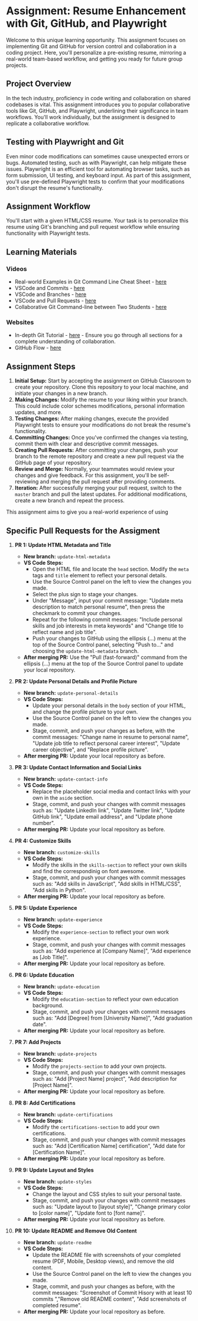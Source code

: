 # Assignment: Resume Enhancement with Git, GitHub, and Playwright

Welcome to this unique learning opportunity. This assignment focuses on implementing Git and GitHub for version control and collaboration in a coding project. Here, you'll personalize a pre-existing resume, mirroring a real-world team-based workflow, and getting you ready for future group projects.

## Project Overview

In the tech industry, proficiency in code writing and collaboration on shared codebases is vital. This assignment introduces you to popular collaborative tools like Git, GitHub, and Playwright, underlining their significance in team workflows. You'll work individually, but the assignment is designed to replicate a collaborative workflow.

## Testing with Playwright and Git

Even minor code modifications can sometimes cause unexpected errors or bugs. Automated testing, such as with Playwright, can help mitigate these issues. Playwright is an efficient tool for automating browser tasks, such as form submission, UI testing, and keyboard input. As part of this assignment, you'll use pre-defined Playwright tests to confirm that your modifications don't disrupt the resume's functionality.

## Assignment Workflow

You'll start with a given HTML/CSS resume. Your task is to personalize this resume using Git's branching and pull request workflow while ensuring functionality with Playwright tests.

## Learning Materials
### Videos
- Real-world Examples in Git Command Line Cheat Sheet - [here](git.md)
- VSCode and Commits - [here](https://www.youtube.com/watch?v=E6ADS2k8oNQ)
- VSCode and Branches - [here](https://www.youtube.com/watch?v=b9LTz6joMf8)
- VSCode and Pull Requests - [here](https://www.youtube.com/watch?v=LdSwWxVzUpo)
- Collaborative Git Command-line between Two Students - [here](https://www.youtube.com/watch?v=_wQdY_5Tb5Q)

### Websites
- In-depth Git Tutorial - [here](https://www.atlassian.com/git/tutorials/learn-git-with-bitbucket-cloud) - Ensure you go through all sections for a complete understanding of collaboration.
- GitHub Flow - [here](https://docs.github.com/en/get-started/quickstart/github-flow)

## Assignment Steps

1. **Initial Setup:** Start by accepting the assignment on GitHub Classroom to create your repository. Clone this repository to your local machine, and initiate your changes in a new branch.
2. **Making Changes:** Modify the resume to your liking within your branch. This could include color schemes modifications, personal information updates, and more.
3. **Testing Changes:** After making changes, execute the provided Playwright tests to ensure your modifications do not break the resume's functionality.
4. **Committing Changes:** Once you've confirmed the changes via testing, commit them with clear and descriptive commit messages.
5. **Creating Pull Requests:** After committing your changes, push your branch to the remote repository and create a new pull request via the GitHub page of your repository.
6. **Review and Merge:** Normally, your teammates would review your changes and give feedback. For this assignment, you'll be self-reviewing and merging the pull request after providing comments.
7. **Iteration:** After successfully merging your pull request, switch to the `master` branch and pull the latest updates. For additional modifications, create a new branch and repeat the process.

This assignment aims to give you a real-world experience of using

## Specific Pull Requests for the Assigment 
1. **PR 1: Update HTML Metadata and Title**
   - **New branch:** `update-html-metadata`
   - **VS Code Steps:** 
     - Open the HTML file and locate the `head` section. Modify the `meta` tags and `title` element to reflect your personal details.
     - Use the Source Control panel on the left to view the changes you made.
     - Select the plus sign to stage your changes.
     - Under "Message", input your commit message: "Update meta description to match personal resume", then press the checkmark to commit your changes.
     - Repeat for the following commit messages: "Include personal skills and job interests in meta keywords" and "Change title to reflect name and job title".
     - Push your changes to GitHub using the ellipsis (...) menu at the top of the Source Control panel, selecting "Push to..." and choosing the `update-html-metadata` branch.
   - **After merging PR:** Use the "Pull (fast-forward)" command from the ellipsis (...) menu at the top of the Source Control panel to update your local repository.

2. **PR 2: Update Personal Details and Profile Picture**
   - **New branch:** `update-personal-details`
   - **VS Code Steps:** 
     - Update your personal details in the `body` section of your HTML, and change the profile picture to your own.
     - Use the Source Control panel on the left to view the changes you made.
     - Stage, commit, and push your changes as before, with the commit messages: "Change name in resume to personal name", "Update job title to reflect personal career interest", "Update career objective", and "Replace profile picture".
   - **After merging PR:** Update your local repository as before.

3. **PR 3: Update Contact Information and Social Links**
   - **New branch:** `update-contact-info`
   - **VS Code Steps:** 
     - Replace the placeholder social media and contact links with your own in the `aside` section.
     - Stage, commit, and push your changes with commit messages such as: "Update LinkedIn link", "Update Twitter link", "Update GitHub link", "Update email address", and "Update phone number".
   - **After merging PR:** Update your local repository as before.

4. **PR 4: Customize Skills**
   - **New branch:** `customize-skills`
   - **VS Code Steps:** 
     - Modify the skills in the `skills-section` to reflect your own skills and find the correspondinig on font awesome.
     - Stage, commit, and push your changes with commit messages such as: "Add skills in JavaScript", "Add skills in HTML/CSS", "Add skills in Python".
   - **After merging PR:** Update your local repository as before.

5. **PR 5: Update Experience**
   - **New branch:** `update-experience`
   - **VS Code Steps:** 
     - Modify the `experience-section` to reflect your own work experience.
     - Stage, commit, and push your changes with commit messages such as: "Add experience at [Company Name]", "Add experience as [Job Title]".
   - **After merging PR:** Update your local repository as before.

6. **PR 6: Update Education**
   - **New branch:** `update-education`
   - **VS Code Steps:** 
     - Modify the `education-section` to reflect your own education background.
     - Stage, commit, and push your changes with commit messages such as: "Add [Degree] from [University Name]", "Add graduation date".
   - **After merging PR:** Update your local repository as before.

7. **PR 7: Add Projects**
   - **New branch:** `update-projects`
   - **VS Code Steps:** 
     - Modify the `projects-section` to add your own projects.
     - Stage, commit, and push your changes with commit messages such as: "Add [Project Name] project", "Add description for [Project Name]".
   - **After merging PR:** Update your local repository as before.

8. **PR 8: Add Certifications**
   - **New branch:** `update-certifications`
   - **VS Code Steps:** 
     - Modify the `certifications-section` to add your own certifications.
     - Stage, commit, and push your changes with commit messages such as: "Add [Certification Name] certification", "Add date for [Certification Name]".
   - **After merging PR:** Update your local repository as before.

9. **PR 9: Update Layout and Styles**
   - **New branch:** `update-styles`
   - **VS Code Steps:** 
     - Change the layout and CSS styles to suit your personal taste.
     - Stage, commit, and push your changes with commit messages such as: "Update layout to [layout style]", "Change primary color to [color name]", "Update font to [font name]".
   - **After merging PR:** Update your local repository as before.

10. **PR 10: Update README and Remove Old Content**
    - **New branch:** `update-readme`
    - **VS Code Steps:** 
      - Update the README file with screenshots of your completed resume (PDF, Mobile, Desktop views), and remove the old content.
      - Use the Source Control panel on the left to view the changes you made.
      - Stage, commit, and push your changes as before, with the commit messages: "Screenshot of Commit Hisory with at least 10 commits ","Remove old README content", "Add screenshots of completed resume".
    - **After merging PR:** Update your local repository as before.

